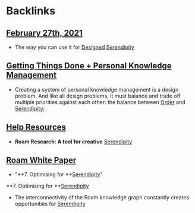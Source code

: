 
# Backlinks
## [February 27th, 2021](<February 27th, 2021.md>)
- The way you can use it for [Designed](<Designed.md>) [Serendipity](<Serendipity.md>)

## [Getting Things Done + Personal Knowledge Management](<Getting Things Done + Personal Knowledge Management.md>)
- Creating a system of personal knowledge management is a design problem. And like all design problems, it must balance and trade off multiple priorities against each other: the balance between [Order](<Order.md>) and [Serendipity](<Serendipity.md>);

## [Help Resources](<Help Resources.md>)
- **Roam Research: A tool for creative** [Serendipity](<Serendipity.md>)

## [Roam White Paper](<Roam White Paper.md>)
- "**7.	Optimising for **[Serendipity](<Serendipity.md>)"

**7.	Optimising for **[Serendipity](<Serendipity.md>)

- The interconnectivity of the Roam knowledge graph constantly creates opportunities for [Serendipity](<Serendipity.md>)

